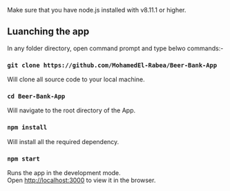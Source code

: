 Make sure that you have node.js installed with v8.11.1 or higher.

## Luanching the app

In any folder directory, open command prompt and type belwo commands:-

### `git clone https://github.com/MohamedEl-Rabea/Beer-Bank-App`
Will clone all source code to your local machine.<br>

### `cd Beer-Bank-App`
Will navigate to the root directory of the App.

### `npm install`
Will install all the required dependency.<br>

### `npm start`

Runs the app in the development mode.<br>
Open [http://localhost:3000](http://localhost:3000) to view it in the browser.
